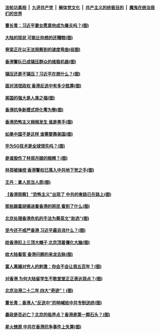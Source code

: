 ####  [法轮功真相](../../../../basic/blob/master/README.md?t=08161539) &nbsp;|&nbsp; [九评共产党](../../../../9ping.md/blob/master/README.md?t=08161539) &nbsp;|&nbsp; [解体党文化](../../../../jtdwh.md/blob/master/README.md?t=08161539)  &nbsp;|&nbsp; [共产主义的终极目的](../../../../gczydzjmd.md/blob/master/README.md?t=08161539) &nbsp;|&nbsp; [魔鬼在统治我们的世界](../../../../mgztzwmdsj.md/blob/master/README.md?t=08161539) 

#### [曹长青：习近平妻女愿意他成为屠夫吗？(图)](../pages/p4/903942.md?t=08161539) 

#### [大陆的现状 可能比你想的还糟糕(图)](../pages/p4/903877.md?t=08161539) 

#### [脊梁正在以无法观察到的速度弯曲(组图)](../pages/p4/903870.md?t=08161539) 

#### [香港警队已成镇压群众的维稳机器(图)](../pages/p4/903867.md?t=08161539) 

#### [镇压还是不镇压？习近平在想什么？(图)](../pages/p4/903866.md?t=08161539) 

#### [面对流氓政权 香港反送中有多少胜算(图)](../pages/p4/903863.md?t=08161539) 

#### [美国的强大是人类之福(图)](../pages/p4/903785.md?t=08161539) 

#### [香港抗争新模式将化零为整(图)](../pages/p4/903766.md?t=08161539) 

#### [香港恐怖主义频频发生 谁是黑手(图)](../pages/p4/903753.md?t=08161539) 

#### [如果中国不是这样 谁需要靠美国(图)](../pages/p4/903747.md?t=08161539) 

#### [华为5G技术是全球领先吗？(图)](../pages/p4/903745.md?t=08161539) 

#### [是谁毁伤了林郑月娥的眼睛？(图)](../pages/p4/903740.md?t=08161539) 

#### [林郑被操控 香港警权已落入中共地下党之手(图)](../pages/p4/903662.md?t=08161539) 

#### [王丹：拿人民当人质(图)](../pages/p4/903649.md?t=08161539) 

#### [【香港观察】“恐怖主义”出现了 中共的套路已在路上(图)](../pages/p4/903633.md?t=08161539) 

#### [那些跟着胡锡进看香港的网民 看到了什么(图)](../pages/p4/903644.md?t=08161539) 

#### [北京处理香港危机的手法为蔡英文“助选”(图)](../pages/p4/903640.md?t=08161539) 

#### [至今还不戒严香港 习近平最忌讳什么？(图)](../pages/p4/903639.md?t=08161539) 

#### [给香港扣上三顶大帽子 北京顶着僵化大脑(图)](../pages/p4/903636.md?t=08161539) 

#### [给大陆看客 香港问题的来龙去脉(图)](../pages/p4/903527.md?t=08161539) 

#### [富人离婚对穷人的刺激：你会不会让我五百年？(图)](../pages/p4/903520.md?t=08161539) 

#### [对香港 为何大陆留学生不敢堂堂正正表达观点？(图)](../pages/p4/903515.md?t=08161539) 

#### [北京治港二十二年 四大“奇迹”！(图)](../pages/p4/903512.md?t=08161539) 

#### [曹长青：香港人“反送中”的呐喊给中共专制送终(图)](../pages/p4/903510.md?t=08161539) 

#### [暴政是否必亡？北京的临界点？香港是第一颗石头？(图)](../pages/p4/903509.md?t=08161539) 

#### [星火燎原 中共在香港抗争事件上失算(图)](../pages/p4/903446.md?t=08161539) 

